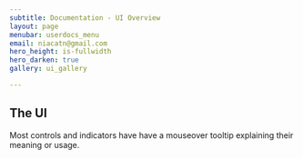```yaml
---
subtitle: Documentation - UI Overview
layout: page
menubar: userdocs_menu
email: niacatn@gmail.com
hero_height: is-fullwidth
hero_darken: true
gallery: ui_gallery

---
```

## The UI

Most controls and indicators have have a mouseover tooltip explaining their meaning or usage.